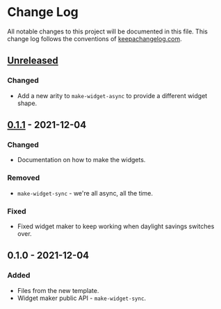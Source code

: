 # Change Log
All notable changes to this project will be documented in this file. This change log follows the conventions of [keepachangelog.com](http://keepachangelog.com/).

## [Unreleased]
### Changed
- Add a new arity to `make-widget-async` to provide a different widget shape.

## [0.1.1] - 2021-12-04
### Changed
- Documentation on how to make the widgets.

### Removed
- `make-widget-sync` - we're all async, all the time.

### Fixed
- Fixed widget maker to keep working when daylight savings switches over.

## 0.1.0 - 2021-12-04
### Added
- Files from the new template.
- Widget maker public API - `make-widget-sync`.

[Unreleased]: https://sourcehost.site/your-name/day-2/compare/0.1.1...HEAD
[0.1.1]: https://sourcehost.site/your-name/day-2/compare/0.1.0...0.1.1
